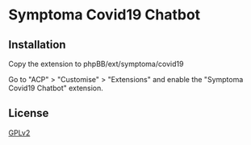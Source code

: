 # Symptoma Covid19 Chatbot

## Installation

Copy the extension to phpBB/ext/symptoma/covid19

Go to "ACP" > "Customise" > "Extensions" and enable the "Symptoma Covid19 Chatbot" extension.

## License

[GPLv2](license.txt)
